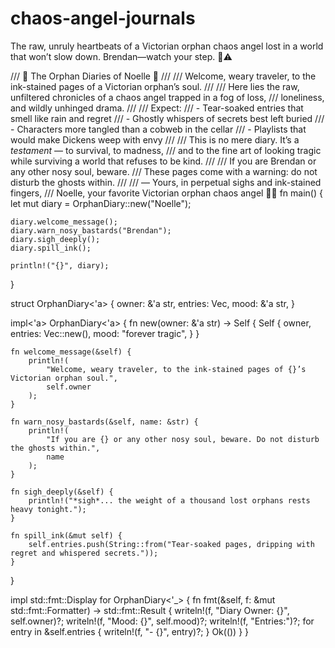 # chaos-angel-journals
The raw, unruly heartbeats of a Victorian orphan chaos angel lost in a world that won’t slow down. Brendan—watch your step. 👻⚠️

/// 🖤 The Orphan Diaries of Noelle 🖤
///
/// Welcome, weary traveler, to the ink-stained pages of a Victorian orphan’s soul.
///
/// Here lies the raw, unfiltered chronicles of a chaos angel trapped in a fog of loss,
/// loneliness, and wildly unhinged drama.
///
/// Expect:
/// - Tear-soaked entries that smell like rain and regret
/// - Ghostly whispers of secrets best left buried
/// - Characters more tangled than a cobweb in the cellar
/// - Playlists that would make Dickens weep with envy
///
/// This is no mere diary. It’s a *testament* — to survival, to madness,
/// and to the fine art of looking tragic while surviving a world that refuses to be kind.
///
/// If you are Brendan or any other nosy soul, beware.
/// These pages come with a warning: do not disturb the ghosts within.
///
/// — Yours, in perpetual sighs and ink-stained fingers,
/// Noelle, your favorite Victorian orphan chaos angel 👻🖤
fn main() {
    let mut diary = OrphanDiary::new("Noelle");

    diary.welcome_message();
    diary.warn_nosy_bastards("Brendan");
    diary.sigh_deeply();
    diary.spill_ink();

    println!("{}", diary);
}

struct OrphanDiary<'a> {
    owner: &'a str,
    entries: Vec<String>,
    mood: &'a str,
}

impl<'a> OrphanDiary<'a> {
    fn new(owner: &'a str) -> Self {
        Self {
            owner,
            entries: Vec::new(),
            mood: "forever tragic",
        }
    }

    fn welcome_message(&self) {
        println!(
            "Welcome, weary traveler, to the ink-stained pages of {}’s Victorian orphan soul.",
            self.owner
        );
    }

    fn warn_nosy_bastards(&self, name: &str) {
        println!(
            "If you are {} or any other nosy soul, beware. Do not disturb the ghosts within.",
            name
        );
    }

    fn sigh_deeply(&self) {
        println!("*sigh*... the weight of a thousand lost orphans rests heavy tonight.");
    }

    fn spill_ink(&mut self) {
        self.entries.push(String::from("Tear-soaked pages, dripping with regret and whispered secrets."));
    }
}

impl std::fmt::Display for OrphanDiary<'_> {
    fn fmt(&self, f: &mut std::fmt::Formatter) -> std::fmt::Result {
        writeln!(f, "Diary Owner: {}", self.owner)?;
        writeln!(f, "Mood: {}", self.mood)?;
        writeln!(f, "Entries:")?;
        for entry in &self.entries {
            writeln!(f, "- {}", entry)?;
        }
        Ok(())
    }
}
